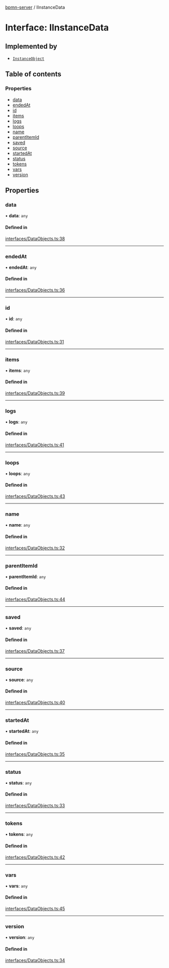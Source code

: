 [bpmn-server](../README.md) / IInstanceData

# Interface: IInstanceData

## Implemented by

- [`InstanceObject`](../classes/instanceobject.md)

## Table of contents

### Properties

- [data](iinstancedata.md#data)
- [endedAt](iinstancedata.md#endedat)
- [id](iinstancedata.md#id)
- [items](iinstancedata.md#items)
- [logs](iinstancedata.md#logs)
- [loops](iinstancedata.md#loops)
- [name](iinstancedata.md#name)
- [parentItemId](iinstancedata.md#parentitemid)
- [saved](iinstancedata.md#saved)
- [source](iinstancedata.md#source)
- [startedAt](iinstancedata.md#startedat)
- [status](iinstancedata.md#status)
- [tokens](iinstancedata.md#tokens)
- [vars](iinstancedata.md#vars)
- [version](iinstancedata.md#version)

## Properties

### data

• **data**: `any`

#### Defined in

[interfaces/DataObjects.ts:38](https://github.com/bpmnServer/bpmn-server/blob/b56411b/src/interfaces/DataObjects.ts#L38)

___

### endedAt

• **endedAt**: `any`

#### Defined in

[interfaces/DataObjects.ts:36](https://github.com/bpmnServer/bpmn-server/blob/b56411b/src/interfaces/DataObjects.ts#L36)

___

### id

• **id**: `any`

#### Defined in

[interfaces/DataObjects.ts:31](https://github.com/bpmnServer/bpmn-server/blob/b56411b/src/interfaces/DataObjects.ts#L31)

___

### items

• **items**: `any`

#### Defined in

[interfaces/DataObjects.ts:39](https://github.com/bpmnServer/bpmn-server/blob/b56411b/src/interfaces/DataObjects.ts#L39)

___

### logs

• **logs**: `any`

#### Defined in

[interfaces/DataObjects.ts:41](https://github.com/bpmnServer/bpmn-server/blob/b56411b/src/interfaces/DataObjects.ts#L41)

___

### loops

• **loops**: `any`

#### Defined in

[interfaces/DataObjects.ts:43](https://github.com/bpmnServer/bpmn-server/blob/b56411b/src/interfaces/DataObjects.ts#L43)

___

### name

• **name**: `any`

#### Defined in

[interfaces/DataObjects.ts:32](https://github.com/bpmnServer/bpmn-server/blob/b56411b/src/interfaces/DataObjects.ts#L32)

___

### parentItemId

• **parentItemId**: `any`

#### Defined in

[interfaces/DataObjects.ts:44](https://github.com/bpmnServer/bpmn-server/blob/b56411b/src/interfaces/DataObjects.ts#L44)

___

### saved

• **saved**: `any`

#### Defined in

[interfaces/DataObjects.ts:37](https://github.com/bpmnServer/bpmn-server/blob/b56411b/src/interfaces/DataObjects.ts#L37)

___

### source

• **source**: `any`

#### Defined in

[interfaces/DataObjects.ts:40](https://github.com/bpmnServer/bpmn-server/blob/b56411b/src/interfaces/DataObjects.ts#L40)

___

### startedAt

• **startedAt**: `any`

#### Defined in

[interfaces/DataObjects.ts:35](https://github.com/bpmnServer/bpmn-server/blob/b56411b/src/interfaces/DataObjects.ts#L35)

___

### status

• **status**: `any`

#### Defined in

[interfaces/DataObjects.ts:33](https://github.com/bpmnServer/bpmn-server/blob/b56411b/src/interfaces/DataObjects.ts#L33)

___

### tokens

• **tokens**: `any`

#### Defined in

[interfaces/DataObjects.ts:42](https://github.com/bpmnServer/bpmn-server/blob/b56411b/src/interfaces/DataObjects.ts#L42)

___

### vars

• **vars**: `any`

#### Defined in

[interfaces/DataObjects.ts:45](https://github.com/bpmnServer/bpmn-server/blob/b56411b/src/interfaces/DataObjects.ts#L45)

___

### version

• **version**: `any`

#### Defined in

[interfaces/DataObjects.ts:34](https://github.com/bpmnServer/bpmn-server/blob/b56411b/src/interfaces/DataObjects.ts#L34)
